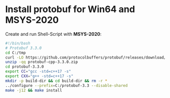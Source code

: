 # Install protobuf for Win64 and MSYS-2020

Create and run Shell-Script with **MSYS-2020**:
```bash
#!/bin/bash
# Protobuf 3.3.0
cd C:/tmp
curl -LO https://github.com/protocolbuffers/protobuf/releases/download/v3.3.0/protobuf-cpp-3.3.0.zip
unzip -qq protobuf-cpp-3.3.0.zip
cd protobuf-3.3.0
export CC="gcc -std=c++17 -s"
export CXX="g++ -std=c++17 -s"
mkdir -p build-dir && cd build-dir && rm -r *
../configure --prefix=C:/protobuf-3.3 --disable-shared
make -j12 && make install
```
